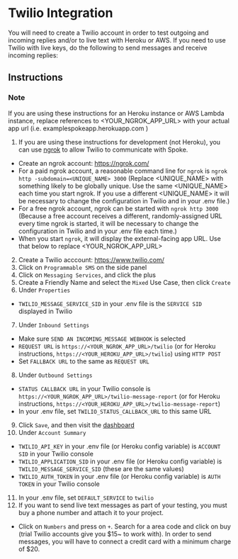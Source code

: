 # Twilio Integration

You will need to create a Twilio account in order to test outgoing and incoming replies and/or to live text with Heroku or AWS. If you need to use Twilio with live keys, do the following to send messages and receive incoming replies:

## Instructions

### Note

If you are using these instructions for an Heroku instance or AWS Lambda instance, replace references to <YOUR_NGROK_APP_URL> with your actual app url (i.e. examplespokeapp.herokuapp.com )

1. If you are using these instructions for development (not Heroku), you can use [ngrok](https://ngrok.com/docs) to allow Twilio to communicate with Spoke.

- Create an ngrok account: https://ngrok.com/
- For a paid ngrok account, a reasonable command line for `ngrok` is `ngrok http -subdomain=<UNIQUE_NAME> 3000` (Replace <UNIQUE_NAME> with something likely to be globally unique. Use the same <UNIQUE_NAME> each time you start ngrok. If you use a different <UNIQUE_NAME> it will be necessary to change the configuration in Twilio and in your .env file.)
- For a free ngrok account, ngrok can be started with `ngrok http 3000` (Because a free account receives a different, randomly-assigned URL every time ngrok is started, it will be necessary to change the configuration in Twilio and in your .env file each time.)
- When you start `ngrok`, it will display the external-facing app URL. Use that below to replace <YOUR_NGROK_APP_URL>

2. Create a Twilio acccount: https://www.twilio.com/
3. Click on `Programmable SMS` on the side panel
4. Click on `Messaging Services`, and click the plus
5. Create a Friendly Name and select the `Mixed` Use Case, then click `Create`
6. Under `Properties`

- `TWILIO_MESSAGE_SERVICE_SID` in your .env file is the `SERVICE SID` displayed in Twilio

7. Under `Inbound Settings`

- Make sure `SEND AN INCOMING_MESSAGE WEBHOOK` is selected
- `REQUEST URL` is `https://<YOUR_NGROK_APP_URL>/twilio` (or for Heroku instructions, `https://<YOUR_HEROKU_APP_URL>/twilio`) using `HTTP POST`
- Set `FALLBACK URL` to the same as `REQUEST URL`

8. Under `Outbound Settings`

- `STATUS CALLBACK URL` in your Twilio console is `https://<YOUR_NGROK_APP_URL>/twilio-message-report` (or for Heroku instructions, `https://<YOUR_HEROKU_APP_URL>/twilio-message-report`)
- In your .env file, set `TWILIO_STATUS_CALLBACK_URL` to this same URL

9. Click `Save`, and then visit the [dashboard](https://www.twilio.com/console)
10. Under `Account Summary`

- `TWILIO_API_KEY` in your .env file (or Heroku config variable) is `ACCOUNT SID` in your Twilio console
- `TWILIO_APPLICATION_SID` in your .env file (or Heroku config variable) is `TWILIO_MESSAGE_SERVICE_SID` (these are the same values)
- `TWILIO_AUTH_TOKEN` in your .env file (or Heroku config variable) is `AUTH TOKEN` in your Twilio console

11. In your .env file, set `DEFAULT_SERVICE` to `twilio`
12. If you want to send live text messages as part of your testing, you must buy a phone number and attach it to your project.

- Click on `Numbers` and press on `+`. Search for a area code and click on buy (trial Twilio accounts give you $15~ to work with). In order to send messages, you will have to connect a credit card with a minimum charge of $20.
